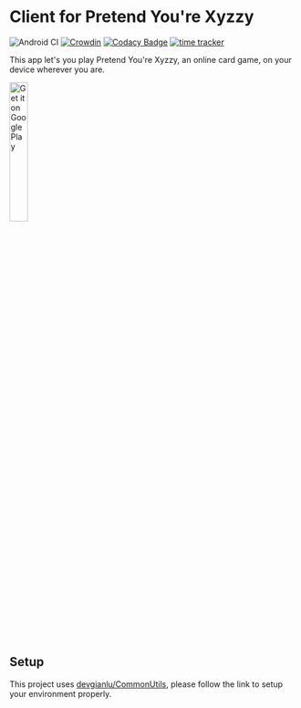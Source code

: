 # Client for Pretend You're Xyzzy

![Android CI](https://github.com/devgianlu/PretendYoureXyzzyAndroid/workflows/Android%20CI/badge.svg?branch=master)
[![Crowdin](https://badges.crowdin.net/pretend-youre-xyzzy-android/localized.svg)](https://crowdin.com/project/pretend-youre-xyzzy-android)
[![Codacy Badge](https://api.codacy.com/project/badge/Grade/c7c1308babb841b89beb2adc969c3ef8)](https://www.codacy.com/manual/devgianlu/PretendYoureXyzzyAndroid?utm_source=github.com&amp;utm_medium=referral&amp;utm_content=devgianlu/PretendYoureXyzzyAndroid&amp;utm_campaign=Badge_Grade)
[![time tracker](https://wakatime.com/badge/github/devgianlu/PretendYoureXyzzyAndroid.svg)](https://wakatime.com/badge/github/devgianlu/PretendYoureXyzzyAndroid)

This app let's you play Pretend You're Xyzzy, an online card game, on your device wherever you are.

<div style='float:left'>
<a href='https://play.google.com/store/apps/details?id=com.gianlu.pretendyourexyzzy'><img alt='Get it on Google Play' src='https://play.google.com/intl/en_us/badges/images/generic/en_badge_web_generic.png' width='25%' /></a>

## Setup
This project uses [devgianlu/CommonUtils](https://github.com/devgianlu/CommonUtils), please follow the link to setup your environment properly.

